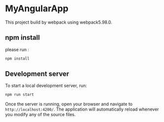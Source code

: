 # MyAngularApp

This project build by webpack using webpack5.98.0.

## npm install
please run :
```bash
npm install
```

## Development server

To start a local development server, run:

```bash
npm run start
```

Once the server is running, open your browser and navigate to `http://localhost:4200/`. The application will automatically reload whenever you modify any of the source files.



